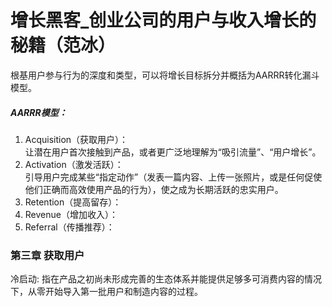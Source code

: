# 增长黑客_创业公司的用户与收入增长的秘籍（范冰）
根基用户参与行为的深度和类型，可以将增长目标拆分并概括为AARRR转化漏斗模型。
##### AARRR模型：
  1. Acquisition（获取用户）：  
    让潜在用户首次接触到产品，或者更广泛地理解为“吸引流量”、“用户增长”。  
  2. Activation（激发活跃）：  
    引导用户完成某些“指定动作”（发表一篇内容、上传一张照片，或是任何促使他们正确而高效使用产品的行为），使之成为长期活跃的忠实用户。
  3. Retention（提高留存）：  
  4. Revenue（增加收入）：  
  5. Referral（传播推荐）：  
  
### 第三章 获取用户
冷启动: 指在产品之初尚未形成完善的生态体系并能提供足够多可消费内容的情况下，从零开始导入第一批用户和制造内容的过程。
